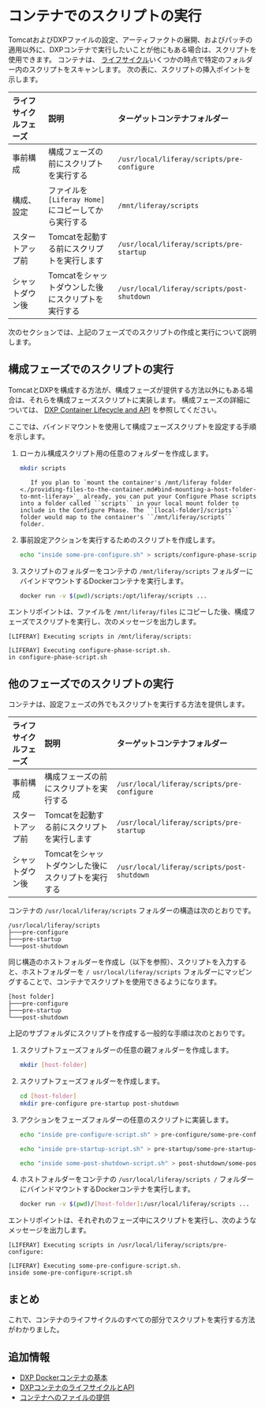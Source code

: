 # コンテナでのスクリプトの実行

TomcatおよびDXPファイルの設定、アーティファクトの展開、およびパッチの適用以外に、DXPコンテナで実行したいことが他にもある場合は、スクリプトを使用できます。 コンテナは、 [ライフサイクル](./container-lifecycle-and-api.md)いくつかの時点で特定のフォルダー内のスクリプトをスキャンします。 次の表に、スクリプトの挿入ポイントを示します。

| ライフサイクルフェーズ | 説明                                 | ターゲットコンテナフォルダー                             |
|:----------- |:---------------------------------- |:------------------------------------------ |
| 事前構成        | 構成フェーズの前にスクリプトを実行する                | `/usr/local/liferay/scripts/pre-configure` |
| 構成、設定       | ファイルを `[Liferay Home]`にコピーしてから実行する | `/mnt/liferay/scripts`                     |
| スタートアップ前    | Tomcatを起動する前にスクリプトを実行します           | `/usr/local/liferay/scripts/pre-startup`   |
| シャットダウン後    | Tomcatをシャットダウンした後にスクリプトを実行する       | `/usr/local/liferay/scripts/post-shutdown` |

次のセクションでは、上記のフェーズでのスクリプトの作成と実行について説明します。

## 構成フェーズでのスクリプトの実行

TomcatとDXPを構成する方法が、構成フェーズが提供する方法以外にもある場合は、それらを構成フェーズスクリプトに実装します。 構成フェーズの詳細については、 [DXP Container Lifecycle and API](./container-lifecycle-and-api.md#lifecycle) を参照してください。

ここでは、バインドマウントを使用して構成フェーズスクリプトを設定する手順を示します。

1.  ローカル構成スクリプト用の任意のフォルダーを作成します。

    ``` bash
    mkdir scripts
    ```

    ``` tip::
       If you plan to `mount the container's /mnt/liferay folder <./providing-files-to-the-container.md#bind-mounting-a-host-folder-to-mnt-liferay>`_ already, you can put your Configure Phase scripts into a folder called ``scripts`` in your local mount folder to include in the Configure Phase. The ``[local-folder]/scripts`` folder would map to the container's ``/mnt/liferay/scripts`` folder.
    ```

2.  事前設定アクションを実行するためのスクリプトを作成します。

    ``` bash
    echo "inside some-pre-configure.sh" > scripts/configure-phase-script.sh
    ```

3.  スクリプトのフォルダーをコンテナの `/mnt/liferay/scripts` フォルダーにバインドマウントするDockerコンテナを実行します。

    ``` bash
    docker run -v $(pwd)/scripts:/opt/liferay/scripts ...
    ```

エントリポイントは、ファイルを `/mnt/liferay/files` にコピーした後、構成フェーズでスクリプトを実行し、次のメッセージを出力します。

``` messages
[LIFERAY] Executing scripts in /mnt/liferay/scripts:

[LIFERAY] Executing configure-phase-script.sh.
in configure-phase-script.sh
```

## 他のフェーズでのスクリプトの実行

コンテナは、設定フェーズの外でもスクリプトを実行する方法を提供します。

| ライフサイクルフェーズ | 説明                           | ターゲットコンテナフォルダー                             |
|:----------- |:---------------------------- |:------------------------------------------ |
| 事前構成        | 構成フェーズの前にスクリプトを実行する          | `/usr/local/liferay/scripts/pre-configure` |
| スタートアップ前    | Tomcatを起動する前にスクリプトを実行します     | `/usr/local/liferay/scripts/pre-startup`   |
| シャットダウン後    | Tomcatをシャットダウンした後にスクリプトを実行する | `/usr/local/liferay/scripts/post-shutdown` |

コンテナの `/usr/local/liferay/scripts` フォルダーの構造は次のとおりです。

    /usr/local/liferay/scripts
    ├───pre-configure
    ├───pre-startup
    └───post-shutdown

同じ構造のホストフォルダーを作成し（以下を参照）、スクリプトを入力すると、ホストフォルダーを `/ usr/local/liferay/scripts` フォルダーにマッピングすることで、コンテナでスクリプトを使用できるようになります。

    [host folder]
    ├───pre-configure
    ├───pre-startup
    └───post-shutdown

上記のサブフォルダにスクリプトを作成する一般的な手順は次のとおりです。

1.  スクリプトフェーズフォルダーの任意の親フォルダーを作成します。

    ``` bash
    mkdir [host-folder]
    ```

2.  スクリプトフェーズフォルダーを作成します。

    ``` bash
    cd [host-folder]
    mkdir pre-configure pre-startup post-shutdown
    ```

3.  アクションをフェーズフォルダーの任意のスクリプトに実装します。

    ``` bash
    echo "inside pre-configure-script.sh" > pre-configure/some-pre-configure-script.sh
    ```

    ``` bash
    echo "inside pre-startup-script.sh" > pre-startup/some-pre-startup-script.sh
    ```

    ``` bash
    echo "inside some-post-shutdown-script.sh" > post-shutdown/some-post-shutdown-script.sh
    ```

4.  ホストフォルダーをコンテナの `/usr/local/liferay/scripts /` フォルダーにバインドマウントするDockerコンテナを実行します。

    ``` bash
    docker run -v $(pwd)/[host-folder]:/usr/local/liferay/scripts ...
    ```

エントリポイントは、それぞれのフェーズ中にスクリプトを実行し、次のようなメッセージを出力します。

``` messages
[LIFERAY] Executing scripts in /usr/local/liferay/scripts/pre-configure:

[LIFERAY] Executing some-pre-configure-script.sh.
inside some-pre-configure-script.sh
```

## まとめ

これで、コンテナのライフサイクルのすべての部分でスクリプトを実行する方法がわかりました。

## 追加情報

  - [DXP Dockerコンテナの基本](./docker-container-basics.md)
  - [DXPコンテナのライフサイクルとAPI](./container-lifecycle-and-api.md)
  - [コンテナへのファイルの提供](./providing-files-to-the-container.md)

